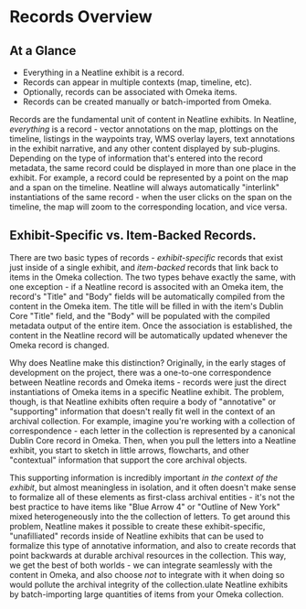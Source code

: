 # Records Overview

## At a Glance

  - Everything in a Neatline exhibit is a record.
  - Records can appear in multiple contexts (map, timeline, etc).
  - Optionally, records can be associated with Omeka items.
  - Records can be created manually or batch-imported from Omeka.

Records are the fundamental unit of content in Neatline exhibits. In Neatline, _everything_ is a record - vector annotations on the map, plottings on the timeline, listings in the waypoints tray, WMS overlay layers, text annotations in the exhibit narrative, and any other content displayed by sub-plugins. Depending on the type of information that's entered into the record metadata, the same record could be displayed in more than one place in the exhibit. For example, a record could be represented by a point on the map and a span on the timeline. Neatline will always automatically "interlink" instantiations of the same record - when the user clicks on the span on the timeline, the map will zoom to the corresponding location, and vice versa.

## Exhibit-Specific vs. Item-Backed Records.

There are two basic types of records - _exhibit-specific_ records that exist just inside of a single exhibit, and _item-backed_ records that link back to items in the Omeka collection. The two types behave exactly the same, with one exception - if a Neatline record is associted with an Omeka item, the record's "Title" and "Body" fields will be automatically compiled from the content in the Omeka item. The title will be filled in with the item's Dublin Core "Title" field, and the "Body" will be populated with the compiled metadata output of the entire item. Once the association is established, the content in the Neatline record will be automatically updated whenever the Omeka record is changed.

Why does Neatline make this distinction? Originally, in the early stages of development on the project, there was a one-to-one correspondence between Neatline records and Omeka items - records were just the direct instantiations of Omeka items in a specific Neatline exhibit. The problem, though, is that Neatline exhibits often require a body of "annotative" or "supporting" information that doesn't really fit well in the context of an archival collection. For example, imagine you're working with a collection of correspondence - each letter in the collection is represented by a canonical Dublin Core record in Omeka. Then, when you pull the letters into a Neatline exhibit, you start to sketch in little arrows, flowcharts, and other "contextual" information that support the core archival objects.

This supporting information is incredibly important _in the context of the exhibit_, but almost meaningless in isolation, and it often doesn't make sense to formalize all of these elements as first-class archival entities - it's not the best practice to have items like "Blue Arrow 4" or "Outline of New York" mixed heterogeneously into the the collection of letters. To get around this problem, Neatline makes it possible to create these exhibit-specific, "unafilliated" records inside of Neatline exhibits that can be used to formalize this type of annotative information, and also to create records that point backwards at durable archival resources in the collection. This way, we get the best of both worlds - we can integrate seamlessly with the content in Omeka, and also choose _not_ to integrate with it when doing so would pollute the archival integrity of the collection.ulate Neatline exhibits by batch-importing large quantities of items from your Omeka collection.
